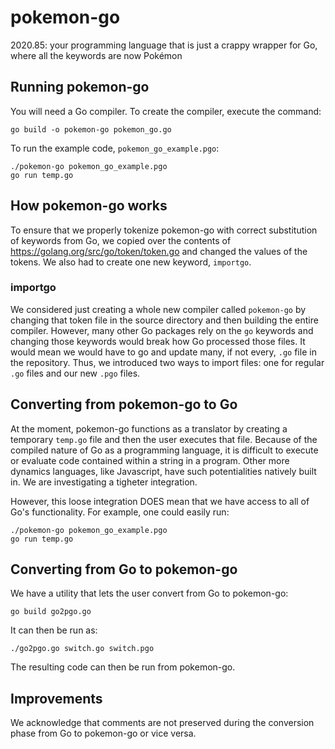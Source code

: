 # pokemon-go
2020.85: your programming language that is just a crappy wrapper for Go, where all the keywords are now Pokémon

## Running pokemon-go

You will need a Go compiler. To create the compiler, execute the command:
```
go build -o pokemon-go pokemon_go.go
```

To run the example code, `pokemon_go_example.pgo`:
```
./pokemon-go pokemon_go_example.pgo
go run temp.go
```

## How pokemon-go works

To ensure that we properly tokenize pokemon-go with correct substitution of keywords from Go, we copied over the contents of https://golang.org/src/go/token/token.go and changed the values of the tokens. We also had to create one new keyword, `importgo`.

### importgo

We considered just creating a whole new compiler called `pokemon-go` by changing that token file in the source directory and then building the entire compiler. However, many other Go packages rely on the `go` keywords and changing those keywords would break how Go processed those files. It would mean we would have to go and update many, if not every, `.go` file in the repository. Thus, we introduced two ways to import files: one for regular `.go` files and our new `.pgo` files.

## Converting from pokemon-go to Go

At the moment, pokemon-go functions as a translator by creating a temporary `temp.go` file and then the user executes that file. Because of the compiled nature of Go as a programming language, it is difficult to execute or evaluate code contained within a string in a program. Other more dynamics languages, like Javascript, have such potentialities natively built in. We are investigating a tigheter integration.

However, this loose integration DOES mean that we have access to all of Go's functionality. For example, one could easily run:
```
./pokemon-go pokemon_go_example.pgo
go run temp.go
```

## Converting from Go to pokemon-go

We have a utility that lets the user convert from Go to pokemon-go:
```
go build go2pgo.go
```

It can then be run as:
```
./go2pgo.go switch.go switch.pgo
```

The resulting code can then be run from pokemon-go.

## Improvements

We acknowledge that comments are not preserved during the conversion phase from Go to pokemon-go or vice versa.
